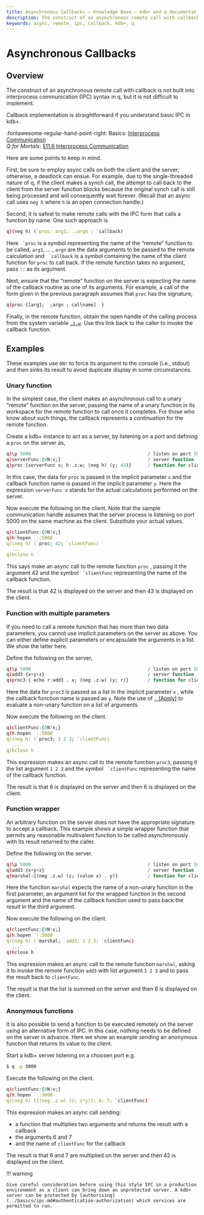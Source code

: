 ```yaml
---
title: Asynchronous Callbacks – Knowledge Base – kdb+ and q documentation
description: The construct of an asynchronous remote call with callback is not built into interprocess communication (IPC) syntax in q, but it is not difficult to implement. We explain here how to do this with simple examples that are easily generalized.
keywords: async, remote, ipc, callback, kdb+, q
---
```

# Asynchronous Callbacks

## Overview

The construct of an asynchronous remote call with callback is not built into interprocess communication (IPC) syntax in q, but it is not difficult to implement. 

Callback implementation is straightforward if you understand basic IPC in kdb+. 

:fontawesome-regular-hand-point-right: 
Basics: [Interprocess Communication](../basics/ipc.md)  
_Q for Mortals_: [§11.6 Interprocess Communication](/q4m3/11_IO/#116-interprocess-communication)

Here are some points to keep in mind.

First, be sure to employ async calls on both the client and the server; otherwise, a deadlock can ensue. For example, due to the single-threaded nature of q, if the client makes a synch call, the attempt to call back to the client from the server function blocks because the original synch call is still being processed and will consequently wait forever. (Recall that an async call uses `neg h` where `h` is an open connection handle.)

Second, it is safest to make remote calls with the IPC form that calls a function by name. One such approach is

```q
q)(neg h) (`proc; arg1;..;argn ; `callback)
```

Here `` `proc`` is a symbol representing the name of the “remote” function to be called, `arg1`, … , `argn` are the data arguments to be passed to the remote calculation and `` `callback`` is a symbol containing the name of the client function for `proc` to call back. If the remote function takes no argument, pass `::` as its argument.

Next, ensure that the “remote” function on the server is expecting the name of the callback routine as one of its arguments. For example, a call of the form given in the previous paragraph assumes that `proc` has the signature,

```q
q)proc:{[arg1;  ;argn ; callname]  }
```

Finally, in the remote function, obtain the open handle of the calling process from the system variable [`.z.w`](../ref/dotz.md#zw-handle). Use this link back to the caller to invoke the callback function.

## Examples

These examples use `0N!` to force its argument to the console (i.e., stdout) and then sinks its result to avoid duplicate display in some circumstances.

### Unary function

In the simplest case, the client makes an asynchronous call to a unary “remote” function on the server, 
passing the name of a unary function in its workspace for the remote function to call once it completes. 
For those who know about such things, the callback represents a _continuation_ for the remote function.

Create a kdb+ instance to act as a server, by listening on a port and defining a `proc` on the server as,

```q
q)\p 5000                                           / listen on port 5000
q)serverFunc:{0N!x;}                                / server function
q)proc:{serverFunc x; h:.z.w; (neg h) (y; 43)}      / function for client to call
```

In this case, the data for `proc` is passed in the implicit parameter `x` and the callback function name is passed in the implicit parameter `y`. 
Here the expression `serverFunc x` stands for the actual calculations performed on the server.

Now execute the following on the client. 
Note that the sample communication handle assumes that the server process is listening on port 5000 on the same machine as the client. Substitute your actual values.
```q
q)clientFunc:{0N!x;}
q)h:hopen `::5000
q)(neg h) (`proc; 42; `clientFunc)
  ...
q)hclose h
```

This says make an async call to the remote function `proc` , passing it the argument 42 and the symbol `` `clientFunc`` representing the name of the callback function.

The result is that 42 is displayed on the server and then 43 is displayed on the client.


### Function with multiple parameters

If you need to call a remote function that has more than two data parameters, you cannot use implicit parameters on the server as above. You can either define explicit parameters or encapsulate the arguments in a list. We show the latter here.

Define the following on the server,

```q
q)\p 5000                                           / listen on port 5000
q)add3:{x+y+z}                                      / server function
q)proc3:{ echo r:add3 . x; (neg .z.w) (y; r)}       / function for client to call
```

Here the data for `proc3` is passed as a list in the implicit parameter `x` , while the callback function name is passed as `y`. 
Note the use of [`.` (Apply)](../ref/apply.md) to evaluate a non-unary function on a list of arguments.

Now execute the following on the client.

```q
q)clientFunc:{0N!x;}
q)h:hopen `::5000
q)(neg h) (`proc3; 1 2 3; `clientFunc)
  ...
q)hclose h
```

This expression makes an async call to the remote function `proc3`, passing it the list argument `1 2 3` and the symbol `` `clientFunc`` representing the name of the callback function.

The result is that 6 is displayed on the server and then 6 is displayed on the client.


### Function wrapper

An arbitrary function on the server does not have the appropriate signature to accept a callback. This example shows a simple wrapper function that permits any reasonable multivalent function to be called asynchronously with its result returned to the caller.

Define the following on the server.

```q
q)\p 5000                                           / listen on port 5000
q)add3:{x+y+z}                                      / server function
q)marshal:{(neg .z.w) (z; (value x) . y)}           / function for client to call
```

Here the function `marshal` expects the name of a non-unary function in the first parameter, an argument list for the wrapped function in the second argument and the name of the callback function used to pass back the result in the third argument.

Now execute the following on the client.

```q
q)clientFunc:{0N!x;}
q)h:hopen `::5000
q)(neg h) (`marshal; `add3; 1 2 3; `clientFunc)
  ...
q)hclose h
```

This expression makes an async call to the remote function `marshal`, asking it to invoke the remote function `add3` with list argument `1 2 3` and to pass the result back to `clientFunc`.

The result is that the list is summed on the server and then 6 is displayed on the client.


### Anonymous functions

It is also possible to send a function to be executed remotely on the server using an alternative form of IPC. 
In this case, nothing needs to be defined on the server in advance. Here we show an example sending an anonymous function that returns its value to the client. 

Start a kdb+ server listening on a choosen port e.g.

```bash
$ q -p 5000
```

Execute the following on the client.

```q
q)clientFunc:{0N!x;} 
q)h:hopen `::5000
q)(neg h) ({(neg .z.w) (z; x*y)}; 6; 7; `clientFunc)
```

This expression makes an async call sending: 

- a function that multiplies two arguments and returns the result with a callback
- the arguments 6 and 7
- and the name of `clientFunc` for the callback

The result is that 6 and 7 are multiplied on the server and then 42 is displayed on the client.

!!! warning

    Give careful consideration before using this style IPC in a production environment as a client can bring down an unprotected server. A kdb+ server can be protected by [authorising](../basics/ipc.md#authentication-authorization) which services are permitted to run.


